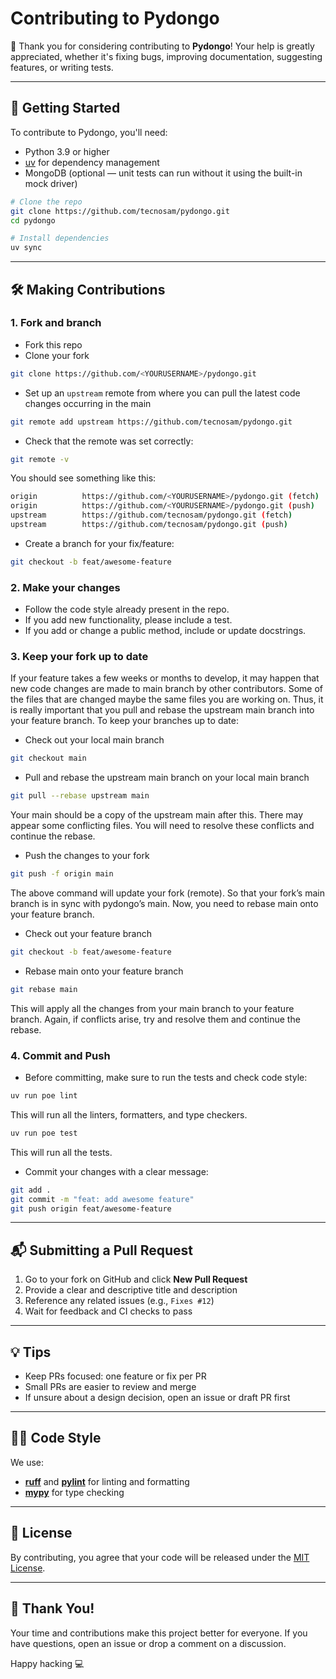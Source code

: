 # Contributing to Pydongo

🎉 Thank you for considering contributing to **Pydongo**!
Your help is greatly appreciated, whether it's fixing bugs, improving documentation, suggesting features, or writing tests.

---

## 🚀 Getting Started

To contribute to Pydongo, you'll need:

- Python 3.9 or higher
- [uv](https://docs.astral.sh/uv/) for dependency management
- MongoDB (optional — unit tests can run without it using the built-in mock driver)

```bash
# Clone the repo
git clone https://github.com/tecnosam/pydongo.git
cd pydongo

# Install dependencies
uv sync
```

---

## 🛠️ Making Contributions

### 1. Fork and branch

- Fork this repo
- Clone your fork

```bash
git clone https://github.com/<YOURUSERNAME>/pydongo.git
```

- Set up an `upstream` remote from where you can pull the latest code changes occurring in the main

```bash
git remote add upstream https://github.com/tecnosam/pydongo.git
```

- Check that the remote was set correctly:

```bash
git remote -v
```

You should see something like this:

```bash
origin          https://github.com/<YOURUSERNAME>/pydongo.git (fetch)
origin          https://github.com/<YOURUSERNAME>/pydongo.git (push)
upstream        https://github.com/tecnosam/pydongo.git (fetch)
upstream        https://github.com/tecnosam/pydongo.git (push)
```

- Create a branch for your fix/feature:

```bash
git checkout -b feat/awesome-feature
```

### 2. Make your changes

- Follow the code style already present in the repo.
- If you add new functionality, please include a test.
- If you add or change a public method, include or update docstrings.

### 3. Keep your fork up to date

If your feature takes a few weeks or months to develop, it may happen that new code changes are made to main branch by other contributors.
Some of the files that are changed maybe the same files you are working on.
Thus, it is really important that you pull and rebase the upstream main branch into your feature branch.
To keep your branches up to date:

- Check out your local main branch

```bash
git checkout main
```

- Pull and rebase the upstream main branch on your local main branch

```bash
git pull --rebase upstream main
```

Your main should be a copy of the upstream main after this.
There may appear some conflicting files. You will need to resolve these conflicts and continue the rebase.

- Push the changes to your fork

```bash
git push -f origin main
```

The above command will update your fork (remote). So that your fork’s main branch is in sync with pydongo’s main.
Now, you need to rebase main onto your feature branch.

- Check out your feature branch

```bash
git checkout -b feat/awesome-feature
```

- Rebase main onto your feature branch

```bash
git rebase main
```

This will apply all the changes from your main branch to your feature branch.
Again, if conflicts arise, try and resolve them and continue the rebase.

### 4. Commit and Push

- Before committing, make sure to run the tests and check code style:

```bash
uv run poe lint
```

This will run all the linters, formatters, and type checkers.

```bash
uv run poe test
```

This will run all the tests.

- Commit your changes with a clear message:

```bash
git add .
git commit -m "feat: add awesome feature"
git push origin feat/awesome-feature
```

---

## 📬 Submitting a Pull Request

1. Go to your fork on GitHub and click **New Pull Request**
2. Provide a clear and descriptive title and description
3. Reference any related issues (e.g., `Fixes #12`)
4. Wait for feedback and CI checks to pass

---

## 💡 Tips

- Keep PRs focused: one feature or fix per PR
- Small PRs are easier to review and merge
- If unsure about a design decision, open an issue or draft PR first

---

## 🧑‍💻 Code Style

We use:

- [**ruff**](https://docs.astral.sh/ruff/) and [**pylint**](https://pylint.readthedocs.io/en/stable/) for linting and formatting
- [**mypy**](https://mypy-lang.org/) for type checking

---

## 📄 License

By contributing, you agree that your code will be released under the [MIT License](LICENSE).

---

## 🙏 Thank You!

Your time and contributions make this project better for everyone.
If you have questions, open an issue or drop a comment on a discussion.

Happy hacking 💻
